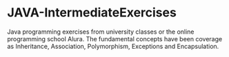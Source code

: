 # JAVA-IntermediateExercises
Java programming exercises from university classes or the online programming school Alura.
The fundamental concepts have been coverage as Inheritance, Association, Polymorphism, Exceptions and Encapsulation.
